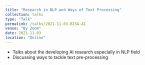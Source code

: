 ```yaml
---
title: "Research in NLP and Ways of Text Processing"
collection: talks
type: "Talk"
permalink: /talks/2021-11-03-BISA-AI
venue: "By Zoom"
date: 2021-11-03
location: "Online"
---
```


- Talks about the developing AI research especially in NLP field
- Discussing ways to tackle text pre-processing